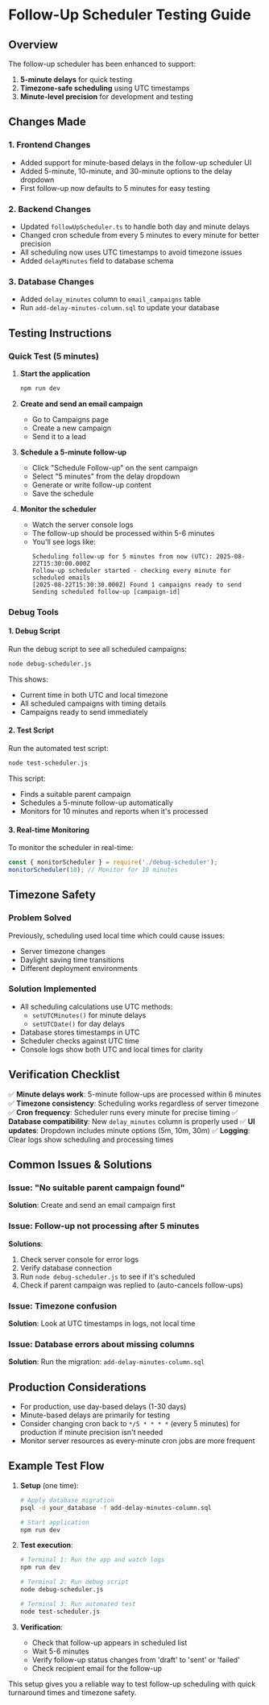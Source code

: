 # Follow-Up Scheduler Testing Guide

## Overview
The follow-up scheduler has been enhanced to support:
1. **5-minute delays** for quick testing
2. **Timezone-safe scheduling** using UTC timestamps
3. **Minute-level precision** for development and testing

## Changes Made

### 1. Frontend Changes
- Added support for minute-based delays in the follow-up scheduler UI
- Added 5-minute, 10-minute, and 30-minute options to the delay dropdown
- First follow-up now defaults to 5 minutes for easy testing

### 2. Backend Changes
- Updated `followUpScheduler.ts` to handle both day and minute delays
- Changed cron schedule from every 5 minutes to every minute for better precision
- All scheduling now uses UTC timestamps to avoid timezone issues
- Added `delayMinutes` field to database schema

### 3. Database Changes
- Added `delay_minutes` column to `email_campaigns` table
- Run `add-delay-minutes-column.sql` to update your database

## Testing Instructions

### Quick Test (5 minutes)
1. **Start the application**
   ```bash
   npm run dev
   ```

2. **Create and send an email campaign**
   - Go to Campaigns page
   - Create a new campaign
   - Send it to a lead

3. **Schedule a 5-minute follow-up**
   - Click "Schedule Follow-up" on the sent campaign
   - Select "5 minutes" from the delay dropdown
   - Generate or write follow-up content
   - Save the schedule

4. **Monitor the scheduler**
   - Watch the server console logs
   - The follow-up should be processed within 5-6 minutes
   - You'll see logs like:
     ```
     Scheduling follow-up for 5 minutes from now (UTC): 2025-08-22T15:30:00.000Z
     Follow-up scheduler started - checking every minute for scheduled emails
     [2025-08-22T15:30:30.000Z] Found 1 campaigns ready to send
     Sending scheduled follow-up [campaign-id]
     ```

### Debug Tools

#### 1. Debug Script
Run the debug script to see all scheduled campaigns:
```bash
node debug-scheduler.js
```

This shows:
- Current time in both UTC and local timezone
- All scheduled campaigns with timing details
- Campaigns ready to send immediately

#### 2. Test Script
Run the automated test script:
```bash
node test-scheduler.js
```

This script:
- Finds a suitable parent campaign
- Schedules a 5-minute follow-up automatically
- Monitors for 10 minutes and reports when it's processed

#### 3. Real-time Monitoring
To monitor the scheduler in real-time:
```javascript
const { monitorScheduler } = require('./debug-scheduler');
monitorScheduler(10); // Monitor for 10 minutes
```

## Timezone Safety

### Problem Solved
Previously, scheduling used local time which could cause issues:
- Server timezone changes
- Daylight saving time transitions
- Different deployment environments

### Solution Implemented
- All scheduling calculations use UTC methods:
  - `setUTCMinutes()` for minute delays
  - `setUTCDate()` for day delays
- Database stores timestamps in UTC
- Scheduler checks against UTC time
- Console logs show both UTC and local times for clarity

## Verification Checklist

✅ **Minute delays work**: 5-minute follow-ups are processed within 6 minutes
✅ **Timezone consistency**: Scheduling works regardless of server timezone
✅ **Cron frequency**: Scheduler runs every minute for precise timing
✅ **Database compatibility**: New `delay_minutes` column is properly used
✅ **UI updates**: Dropdown includes minute options (5m, 10m, 30m)
✅ **Logging**: Clear logs show scheduling and processing times

## Common Issues & Solutions

### Issue: "No suitable parent campaign found"
**Solution**: Create and send an email campaign first

### Issue: Follow-up not processing after 5 minutes
**Solutions**:
1. Check server console for error logs
2. Verify database connection
3. Run `node debug-scheduler.js` to see if it's scheduled
4. Check if parent campaign was replied to (auto-cancels follow-ups)

### Issue: Timezone confusion
**Solution**: Look at UTC timestamps in logs, not local time

### Issue: Database errors about missing columns
**Solution**: Run the migration: `add-delay-minutes-column.sql`

## Production Considerations

- For production, use day-based delays (1-30 days)
- Minute-based delays are primarily for testing
- Consider changing cron back to `*/5 * * * *` (every 5 minutes) for production if minute precision isn't needed
- Monitor server resources as every-minute cron jobs are more frequent

## Example Test Flow

1. **Setup** (one time):
   ```bash
   # Apply database migration
   psql -d your_database -f add-delay-minutes-column.sql
   
   # Start application
   npm run dev
   ```

2. **Test execution**:
   ```bash
   # Terminal 1: Run the app and watch logs
   npm run dev
   
   # Terminal 2: Run debug script
   node debug-scheduler.js
   
   # Terminal 3: Run automated test
   node test-scheduler.js
   ```

3. **Verification**:
   - Check that follow-up appears in scheduled list
   - Wait 5-6 minutes
   - Verify follow-up status changes from 'draft' to 'sent' or 'failed'
   - Check recipient email for the follow-up

This setup gives you a reliable way to test follow-up scheduling with quick turnaround times and timezone safety.
